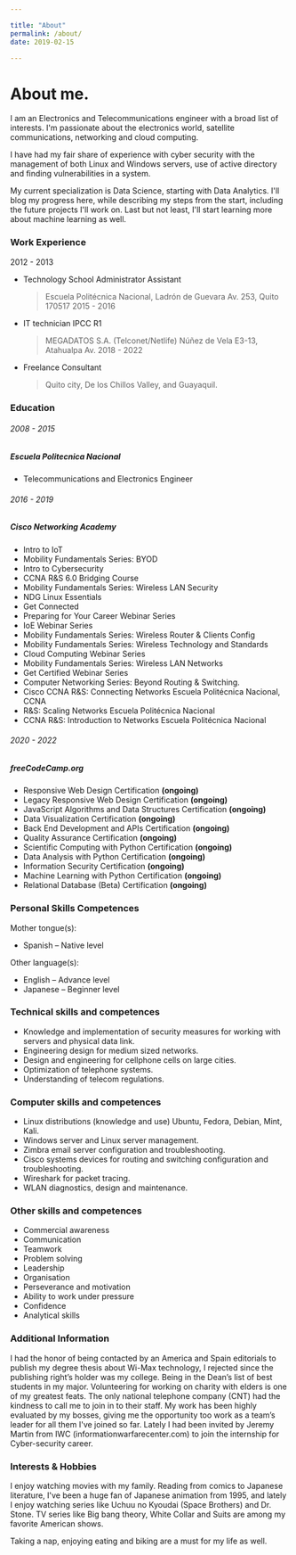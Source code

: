 ```yaml
---

title: "About"
permalink: /about/
date: 2019-02-15

---
```


# **About me.**

I am an Electronics and Telecommunications engineer with a broad list of interests. I'm passionate about the electronics world, satellite communications, networking and cloud computing.

I have had my fair share of experience with cyber security with the management of both Linux and Windows servers, use of active directory and finding vulnerabilities in a system.

My current specialization is Data Science, starting with Data Analytics. I'll blog my progress here, while describing my steps from the start,  including the future projects I'll work on. Last but not least, I'll start learning more about machine learning as well.

### Work Experience
2012 - 2013
- Technology School Administrator Assistant
   > Escuela Politécnica Nacional, Ladrón de Guevara Av. 253, Quito 170517
2015 - 2016
- IT technician IPCC R1
  > MEGADATOS S.A. (Telconet/Netlife) Núñez de Vela E3-13, Atahualpa Av.
2018 - 2022
- Freelance Consultant
  >  Quito city, De los Chillos Valley, and Guayaquil.

### Education

###### 2008 - 2015
##### Escuela Politecnica Nacional
- Telecommunications and Electronics Engineer

###### 2016 - 2019
##### Cisco Networking Academy
- Intro to IoT
- Mobility Fundamentals Series: BYOD
- Intro to Cybersecurity
- CCNA R&S 6.0 Bridging Course
- Mobility Fundamentals Series: Wireless LAN Security
- NDG Linux Essentials
- Get Connected
- Preparing for Your Career Webinar Series
- IoE Webinar Series
- Mobility Fundamentals Series: Wireless Router & Clients Config
- Mobility Fundamentals Series: Wireless Technology and Standards
- Cloud Computing Webinar Series
- Mobility Fundamentals Series: Wireless LAN Networks
- Get Certified Webinar Series
- Computer Networking Series: Beyond Routing & Switching.
- Cisco CCNA R&S: Connecting Networks Escuela Politécnica Nacional, CCNA
- R&S: Scaling Networks Escuela Politécnica Nacional
- CCNA R&S: Introduction to Networks Escuela Politécnica Nacional

###### 2020 - 2022
##### freeCodeCamp.org
- Responsive Web Design Certification **(ongoing)**
- Legacy Responsive Web Design Certification **(ongoing)**
- JavaScript Algorithms and Data Structures Certification **(ongoing)**
- Data Visualization Certification **(ongoing)**
- Back End Development and APIs Certification **(ongoing)**
- Quality Assurance Certification **(ongoing)**
- Scientific Computing with Python Certification **(ongoing)**
- Data Analysis with Python Certification **(ongoing)**
- Information Security Certification **(ongoing)**
- Machine Learning with Python Certification **(ongoing)**
- Relational Database (Beta) Certification **(ongoing)**

### Personal Skills Competences
Mother tongue(s): 
- Spanish – Native level

Other language(s): 
- English – Advance level
- Japanese – Beginner level

### Technical skills and competences
- Knowledge and implementation of security measures for working with servers and physical data link. 
- Engineering design for medium sized networks.
- Design and engineering for cellphone cells on large cities.
- Optimization of telephone systems.
- Understanding of telecom regulations.

### Computer skills and competences
- Linux distributions (knowledge and use) Ubuntu, Fedora, Debian, Mint, Kali.
- Windows server and Linux server management.
- Zimbra email server configuration and troubleshooting.
- Cisco systems devices for routing and switching configuration and troubleshooting.
- Wireshark for packet tracing.
- WLAN diagnostics, design and maintenance.

### Other skills and competences
- Commercial awareness
- Communication
- Teamwork
- Problem solving
- Leadership
- Organisation
- Perseverance and motivation
- Ability to work under pressure
- Confidence
- Analytical skills


### Additional Information

I had the honor of being contacted by an America and Spain editorials to publish my degree thesis about Wi-Max technology, I rejected since the publishing right’s holder was my college.
Being in the Dean’s list of best students in my major.
Volunteering for working on charity with elders is one of my greatest feats.
The only national telephone company (CNT) had the kindness to call me to join in  to their staff.
My work has been highly evaluated by my bosses, giving me the opportunity too work as a team’s leader for all them I've joined so far.
Lately I had been invited by Jeremy Martin from IWC (informationwarfarecenter.com) to join the internship for Cyber-security career.

### Interests & Hobbies

I enjoy watching movies with my family. Reading from comics to Japanese  literature, I've been a huge fan of Japanese animation from 1995, and lately I enjoy watching series like Uchuu no Kyoudai (Space Brothers) and Dr.  Stone. TV series like Big bang theory, White Collar and Suits are among my favorite American shows.

Taking a nap, enjoying eating and biking are a must for my life as well. 
